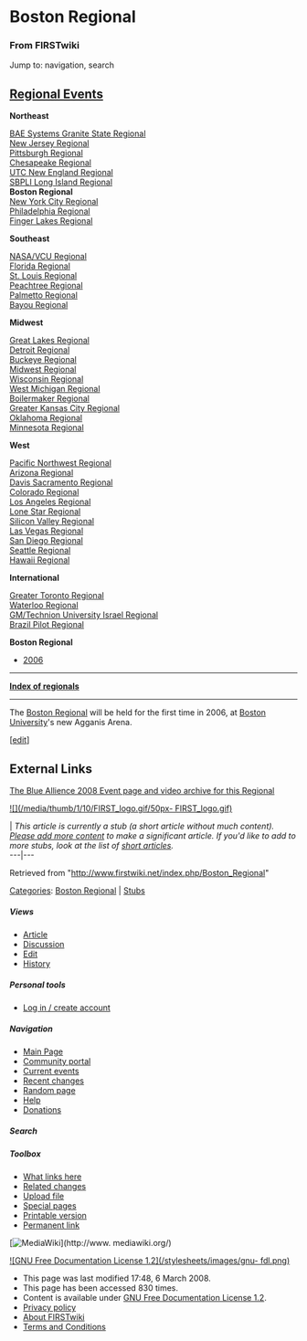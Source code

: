 # Boston Regional

### From FIRSTwiki

Jump to: navigation, search

[Regional Events](/index.php/Index_of_Regionals "Index of Regionals" )  
---  
  
**Northeast**  

[BAE Systems Granite State
Regional](/index.php/BAE_Systems_Granite_State_Regional "BAE Systems Granite
State Regional" )  
[New Jersey Regional](/index.php/New_Jersey_Regional "New Jersey Regional" )  
[Pittsburgh Regional](/index.php/Pittsburgh_Regional "Pittsburgh Regional" )  
[Chesapeake Regional](/index.php/Chesapeake_Regional "Chesapeake Regional" )  
[UTC New England Regional](/index.php/UTC_New_England_Regional "UTC New
England Regional" )  
[SBPLI Long Island Regional](/index.php/SBPLI_Long_Island_Regional "SBPLI Long
Island Regional" )  
**Boston Regional**  
[New York City Regional](/index.php/New_York_City_Regional "New York City
Regional" )  
[Philadelphia Regional](/index.php/Philadelphia_Regional "Philadelphia
Regional" )  
[Finger Lakes Regional](/index.php/Finger_Lakes_Regional "Finger Lakes
Regional" )  

**Southeast**  

[NASA/VCU Regional](/index.php/NASA/VCU_Regional "NASA/VCU Regional" )  
[Florida Regional](/index.php/Florida_Regional "Florida Regional" )  
[St. Louis Regional](/index.php/St._Louis_Regional "St. Louis Regional" )  
[Peachtree Regional](/index.php/Peachtree_Regional "Peachtree Regional" )  
[Palmetto Regional](/index.php/Palmetto_Regional "Palmetto Regional" )  
[Bayou Regional](/index.php/Bayou_Regional "Bayou Regional" )  

**Midwest**  

[Great Lakes Regional](/index.php/Great_Lakes_Regional "Great Lakes Regional"
)  
[Detroit Regional](/index.php/Detroit_Regional "Detroit Regional" )  
[Buckeye Regional](/index.php/Buckeye_Regional "Buckeye Regional" )  
[Midwest Regional](/index.php/Midwest_Regional "Midwest Regional" )  
[Wisconsin Regional](/index.php/Wisconsin_Regional "Wisconsin Regional" )  
[West Michigan Regional](/index.php/West_Michigan_Regional "West Michigan
Regional" )  
[Boilermaker Regional](/index.php/Boilermaker_Regional "Boilermaker Regional"
)  
[Greater Kansas City Regional](/index.php/Greater_Kansas_City_Regional
"Greater Kansas City Regional" )  
[Oklahoma Regional](/index.php/Oklahoma_Regional "Oklahoma Regional" )  
[Minnesota Regional](/index.php/Minnesota_Regional "Minnesota Regional" )  

**West**  

[Pacific Northwest Regional](/index.php/Pacific_Northwest_Regional "Pacific
Northwest Regional" )  
[Arizona Regional](/index.php/Arizona_Regional "Arizona Regional" )  
[Davis Sacramento Regional](/index.php/Davis_Sacramento_Regional "Davis
Sacramento Regional" )  
[Colorado Regional](/index.php/Colorado_Regional "Colorado Regional" )  
[Los Angeles Regional](/index.php/Los_Angeles_Regional "Los Angeles Regional"
)  
[Lone Star Regional](/index.php/Lone_Star_Regional "Lone Star Regional" )  
[Silicon Valley Regional](/index.php/Silicon_Valley_Regional "Silicon Valley
Regional" )  
[Las Vegas Regional](/index.php/Las_Vegas_Regional "Las Vegas Regional" )  
[San Diego Regional](/index.php/San_Diego_Regional "San Diego Regional" )  
[Seattle Regional](/index.php/Seattle_Regional "Seattle Regional" )  
[Hawaii Regional](/index.php/Hawaii_Regional "Hawaii Regional" )  

**International**  

[Greater Toronto Regional](/index.php/Greater_Toronto_Regional "Greater
Toronto Regional" )  
[Waterloo Regional](/index.php/Waterloo_Regional "Waterloo Regional" )  
[GM/Technion University Israel
Regional](/index.php/GM/Technion_University_Israel_Regional "GM/Technion
University Israel Regional" )  
[Brazil Pilot Regional](/index.php/Brazil_Pilot_Regional "Brazil Pilot
Regional" )  
  
  
  

****Boston Regional****

  * [2006](/index.php?title=Boston_Regional_%282006%29&action=edit "Boston Regional \(2006\)" )

* * *

**[Index of regionals](/index.php/Index_of_regionals "Index of regionals" )**  
  
---  
  
The [Boston Regional](http://www.bostonfirst.org "http://www.bostonfirst.org"
) will be held for the first time in 2006, at [Boston
University](http://www.bu.edu "http://www.bu.edu" )'s new Agganis Arena.

[[edit](/index.php?title=Boston_Regional&action=edit&section=1 "Edit section:
External Links" )]

## External Links

[The Blue Allience 2008 Event page and video archive for this
Regional](http://www.thebluealliance.net/tbatv/event.php?eventid=167
"http://www.thebluealliance.net/tbatv/event.php?eventid=167" )

[![](/media/thumb/1/10/FIRST_logo.gif/50px-
FIRST_logo.gif)](/index.php/Image:FIRST_logo.gif "" )

|  _This article is currently a stub (a short article without much content).
[Please add more
content](http://www.firstwiki.net/index.php?title=Boston_Regional&action=edit
"http://www.firstwiki.net/index.php?title=Boston_Regional&action=edit" ) to
make a significant article. If you'd like to add to more stubs, look at the
list of [short articles](/index.php/Special:Shortpages "Special:Shortpages"
)._  
---|---  
  
Retrieved from "<http://www.firstwiki.net/index.php/Boston_Regional>"

[Categories](/index.php?title=Special:Categories&article=Boston_Regional
"Special:Categories" ): [Boston Regional](/index.php/Category:Boston_Regional
"Category:Boston Regional" ) | [Stubs](/index.php/Category:Stubs
"Category:Stubs" )

##### Views

  * [Article](/index.php/Boston_Regional)
  * [Discussion](/index.php?title=Talk:Boston_Regional&action=edit)
  * [Edit](/index.php?title=Boston_Regional&action=edit)
  * [History](/index.php?title=Boston_Regional&action=history)

##### Personal tools

  * [Log in / create account](/index.php?title=Special:Userlogin&returnto=Boston_Regional)

[](/index.php/Main_Page "Main Page" )

##### Navigation

  * [Main Page](/index.php/Main_Page)
  * [Community portal](/index.php/FIRSTwiki:Community_portal)
  * [Current events](/index.php/Current_events)
  * [Recent changes](/index.php/Special:Recentchanges)
  * [Random page](/index.php/Special:Random)
  * [Help](/index.php/Help:Contents)
  * [Donations](/index.php/FIRSTwiki:Site_support)

##### Search



##### Toolbox

  * [What links here](/index.php/Special:Whatlinkshere/Boston_Regional)
  * [Related changes](/index.php/Special:Recentchangeslinked/Boston_Regional)
  * [Upload file](/index.php/Special:Upload)
  * [Special pages](/index.php/Special:Specialpages)
  * [Printable version](/index.php?title=Boston_Regional&printable=yes)
  * [Permanent link](/index.php?title=Boston_Regional&oldid=66655)

[![MediaWiki](/skins/common/images/poweredby_mediawiki_88x31.png)](http://www.
mediawiki.org/)

[![GNU Free Documentation License 1.2](/stylesheets/images/gnu-
fdl.png)](http://www.gnu.org/copyleft/fdl.html)

  * This page was last modified 17:48, 6 March 2008.
  * This page has been accessed 830 times.
  * Content is available under [GNU Free Documentation License 1.2](http://www.gnu.org/copyleft/fdl.html "http://www.gnu.org/copyleft/fdl.html" ).
  * [Privacy policy](/index.php/FIRSTwiki:Privacy_policy "FIRSTwiki:Privacy policy" )
  * [About FIRSTwiki](/index.php/FIRSTwiki:About "FIRSTwiki:About" )
  * [Terms and Conditions](/index.php/FIRSTwiki:Terms_and_conditions "FIRSTwiki:Terms and conditions" )

